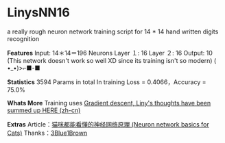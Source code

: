 # LinysNN16
a really rough neuron network training script for 14 * 14 hand written digits recognition

**Features**
Input: 14＊14＝196 Neurons
Layer １: 16 
Layer ２: 16 
Output: 10 
(This network doesn't work so well XD since its training isn't so modern)
( •_•)&gt;⌐■-■

**Statistics**
3594 Params in total
In training Loss = 0.4066，Accuracy = 75.0%

**Whats More**
Training uses [Gradient descent, Liny's thoughts have been summed up HERE (zh-cn)](https://www.ccw.site/post/47afafbc-1f78-41de-a49d-38ba457dc7a6)

**Extras**
Article：[猫咪都能看懂的神经网络原理 (Neuron network basics for Cats)](https://www.ccw.site/post/47afafbc-1f78-41de-a49d-38ba457dc7a6)
Thanks：[3Blue1Brown](https://space.bilibili.com/88461692)